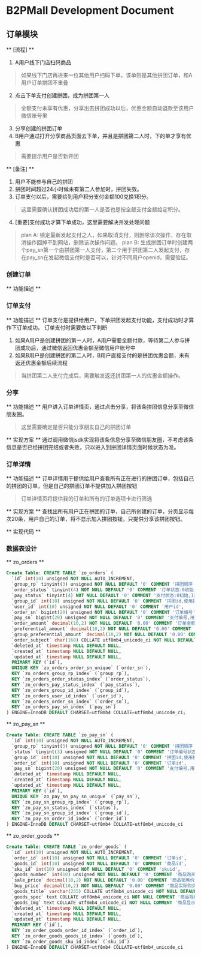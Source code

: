 # B2PMall Development Document

## 订单模块
** [流程] **
1. A用户线下门店扫码商品
> 如果线下门店再进来一位其他用户扫码下单，该单则是其他拼团订单，和A用户订单拼团不重叠
2. 点击下单支付创建拼团，成为拼团第一人
> 全额支付未享有优惠，分享出去拼团成功以后，优惠金额自动退款至该用户微信账号里
3. 分享创建的拼团订单
4. B用户通过打开分享商品页面去下单，并且是拼团第二人时，下的单才享有优惠
> 需要提示用户是否新开团

** [备注] **
1. 用户不能参与自己的拼团
2. 拼团时间超过24小时候未有第二人参加时，拼团失效。
3. 订单支付以后，需要给到用户积分支付金额100兑换1积分。
> 这里需要确认拼团成功后的第一人是否也是按全额支付金额给定积分。
4. [重要]支付成功才算下单成功，这里需要解决并发处理问题
> plan A:
> 锁定最新发起支付之人，如果取消支付，则删除该次操作，存在取消操作回掉不到网站，删除该次操作问题。
> plan B:
> 生成拼团订单时创建两个pay_sn第一个由拼团第一人支付，第二个用于拼团第二人发起支付，存在pay_sn在发起微信支付时是否可以，针对不同用户openid，需要验证。

### 创建订单
** 功能描述 **


### 订单支付
** 功能描述 **
订单支付是提供给用户，下单拼团发起支付功能，支付成功时才算作下订单成功。
订单支付时需要做以下判断
1. 如果A用户是创建拼团的第一人时，A用户需要全额付款，等待第二人参与拼团成功后，通过微信返回优惠金额至微信用户账号中
2. 如果B用户是创建拼团的第二人时，B用户直接支付的是拼团优惠金额，未有返还优惠金额后续流程
> 当拼团第二人支付完成后，需要触发返还拼团第一人的优惠金额操作。


### 分享
** 功能描述 **
用户进入订单详情页，通过点击分享，将该条拼团信息分享至微信朋友圈。
> 这里需要确定是否只能分享朋友自己的拼团订单

** 实现方案 **
通过调用微信jsdk实现将该条信息分享至微信朋友圈，不考虑该条信息是否已经拼团完结或者失败，只以进入到拼团详情页面时候状态为准。


### 订单详情
** 功能描述 **
订单详情用于提供给用户查看所有正在进行的拼团订单，包括自己的拼团的订单，但是自己的拼团订单不提供加入拼团按钮
> 订单详情页将提供我的订单和所有的订单选项卡进行筛选

** 实现方案 **
查找出所有用户正在拼团的订单，自己所创建的订单，分页显示每次20条，用户自己的订单，将不显示加入拼团按钮，只提供分享该拼团按钮。

** 实现代码 **


### 数据表设计

** zo_orders **
```sql
Create Table: CREATE TABLE `zo_orders` (
  `id` int(10) unsigned NOT NULL AUTO_INCREMENT,
  `group_rp` tinyint(3) unsigned NOT NULL DEFAULT '0' COMMENT '拼团顺序：1拼团第一单,2为拼团第二单',
  `order_status` tinyint(4) NOT NULL DEFAULT '0' COMMENT '订单状态:0初始,1创建订单成功,2拼团成功',
  `pay_status` tinyint(4) NOT NULL DEFAULT '0' COMMENT '支付状态:0初始,1支付中,2支付成功',
  `group_id` int(10) unsigned NOT NULL DEFAULT '0' COMMENT '拼团id,使用拼团第一单的order_id',
  `user_id` int(10) unsigned NOT NULL DEFAULT '0' COMMENT '用户id',
  `order_sn` bigint(20) unsigned NOT NULL DEFAULT '0' COMMENT '订单编号',
  `pay_sn` bigint(20) unsigned NOT NULL DEFAULT '0' COMMENT '支付编号,用于订单支付时所用编号',
  `order_amount` decimal(10,2) NOT NULL DEFAULT '0.00' COMMENT '订单金额,实际支付金额',
  `preferential_amount` decimal(10,2) NOT NULL DEFAULT '0.00' COMMENT '订单实际优惠金额',
  `group_preferential_amount` decimal(10,2) NOT NULL DEFAULT '0.00' COMMENT '订单拼团优惠金额，拼团成功后该金额才会给定到coupon_amount',
  `order_subject` char(168) COLLATE utf8mb4_unicode_ci NOT NULL DEFAULT '' COMMENT '订单标题',
  `deleted_at` timestamp NULL DEFAULT NULL,
  `created_at` timestamp NULL DEFAULT NULL,
  `updated_at` timestamp NULL DEFAULT NULL,
  PRIMARY KEY (`id`),
  UNIQUE KEY `zo_orders_order_sn_unique` (`order_sn`),
  KEY `zo_orders_group_rp_index` (`group_rp`),
  KEY `zo_orders_order_status_index` (`order_status`),
  KEY `zo_orders_pay_status_index` (`pay_status`),
  KEY `zo_orders_group_id_index` (`group_id`),
  KEY `zo_orders_user_id_index` (`user_id`),
  KEY `zo_orders_order_sn_index` (`order_sn`),
  KEY `zo_orders_pay_sn_index` (`pay_sn`)
) ENGINE=InnoDB DEFAULT CHARSET=utf8mb4 COLLATE=utf8mb4_unicode_ci;
```

** zo_pay_sn **
```sql
Create Table: CREATE TABLE `zo_pay_sn` (
  `id` int(10) unsigned NOT NULL AUTO_INCREMENT,
  `group_rp` tinyint(3) unsigned NOT NULL DEFAULT '0' COMMENT '拼团顺序：1拼团第一单,2为拼团第二单',
  `status` tinyint(3) unsigned NOT NULL DEFAULT '0' COMMENT '订单编号状态:0初始,1该编号已被订单使用',
  `group_id` int(10) unsigned NOT NULL DEFAULT '0' COMMENT '拼团id,使用拼团第一单的order_id',
  `order_id` int(10) unsigned NOT NULL DEFAULT '0' COMMENT '订单id',
  `pay_sn` bigint(20) unsigned NOT NULL DEFAULT '0' COMMENT '支付编号,用于订单支付时所用编号',
  `deleted_at` timestamp NULL DEFAULT NULL,
  `created_at` timestamp NULL DEFAULT NULL,
  `updated_at` timestamp NULL DEFAULT NULL,
  PRIMARY KEY (`id`),
  UNIQUE KEY `zo_pay_sn_pay_sn_unique` (`pay_sn`),
  KEY `zo_pay_sn_group_rp_index` (`group_rp`),
  KEY `zo_pay_sn_status_index` (`status`),
  KEY `zo_pay_sn_group_id_index` (`group_id`),
  KEY `zo_pay_sn_order_id_index` (`order_id`)
) ENGINE=InnoDB DEFAULT CHARSET=utf8mb4 COLLATE=utf8mb4_unicode_ci
```

** zo_order_goods **
```sql
Create Table: CREATE TABLE `zo_order_goods` (
  `id` int(10) unsigned NOT NULL AUTO_INCREMENT,
  `order_id` int(10) unsigned NOT NULL DEFAULT '0' COMMENT '订单id',
  `goods_id` int(10) unsigned NOT NULL DEFAULT '0' COMMENT '商品id',
  `sku_id` int(10) unsigned NOT NULL DEFAULT '0' COMMENT 'skuid',
  `goods_number` int(10) unsigned NOT NULL DEFAULT '0' COMMENT '商品购买数量',
  `sale_price` decimal(10,2) NOT NULL DEFAULT '0.00' COMMENT '商品销售价格',
  `buy_price` decimal(10,2) NOT NULL DEFAULT '0.00' COMMENT '商品实际购买价格',
  `goods_title` varchar(255) COLLATE utf8mb4_unicode_ci NOT NULL DEFAULT '' COMMENT '商品名称',
  `goods_spec` text COLLATE utf8mb4_unicode_ci NOT NULL COMMENT '商品规格',
  `goods_img` text COLLATE utf8mb4_unicode_ci NOT NULL COMMENT '商品显示图片',
  `deleted_at` timestamp NULL DEFAULT NULL,
  `created_at` timestamp NULL DEFAULT NULL,
  `updated_at` timestamp NULL DEFAULT NULL,
  PRIMARY KEY (`id`),
  KEY `zo_order_goods_order_id_index` (`order_id`),
  KEY `zo_order_goods_goods_id_index` (`goods_id`),
  KEY `zo_order_goods_sku_id_index` (`sku_id`)
) ENGINE=InnoDB DEFAULT CHARSET=utf8mb4 COLLATE=utf8mb4_unicode_ci
```







































